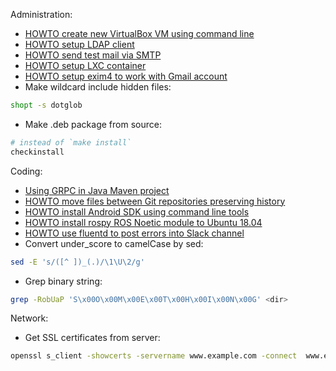 Administration:
- [HOWTO create new VirtualBox VM using command line](./administration/howto-create-vbox-vm.md)
- [HOWTO setup LDAP client](./administration/howto-setup-ldap-client.md)
- [HOWTO send test mail via SMTP](./administration/howto-send-mail-via-smtp.md)
- [HOWTO setup LXC container](./administration/howto-create-lxc-container.md)
- [HOWTO setup exim4 to work with Gmail
  account](https://wiki.debian.org/Exim4Gmail)
- Make wildcard include hidden files:
```sh
shopt -s dotglob
```
- Make .deb package from source:
```sh
# instead of `make install`
checkinstall
```

Coding:
- [Using GRPC in Java Maven project](./coding/using-grpc-in-java-maven-project.md)
- [HOWTO move files between Git repositories preserving history](./coding/move-files-between-git-repos-preserving-history.md)
- [HOWTO install Android SDK using command line tools](./coding/install-android-using-command-line.md)
- [HOWTO install rospy ROS Noetic module to Ubuntu 18.04](./coding/install-rospy-noetic-ubuntu-1804.md)
- [HOWTO use fluentd to post errors into Slack channel](./coding/use-fluentd-to-post-errors-to-slack.md)
- Convert under_score to camelCase by sed:
```sh
sed -E 's/([^ ])_(.)/\1\U\2/g'
```
- Grep binary string:
```sh
grep -RobUaP 'S\x00O\x00M\x00E\x00T\x00H\x00I\x00N\x00G' <dir>
```

Network:
- Get SSL certificates from server:
```sh
openssl s_client -showcerts -servername www.example.com -connect  www.example.com:443 </dev/null
```
